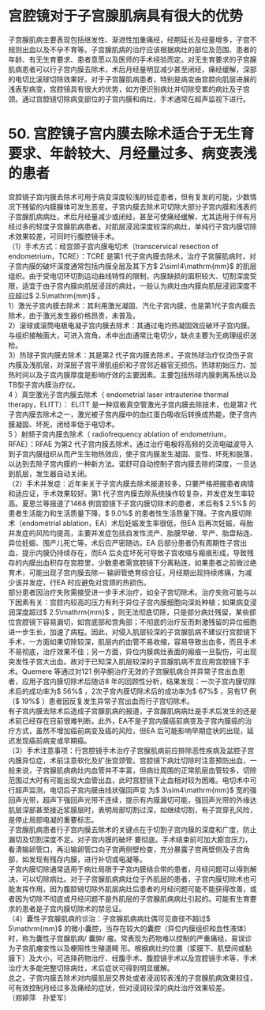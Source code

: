 # 宫腔镜对于子宫腺肌病具有很大的优势  
子宫腺肌病主要表现包括继发性、渐进性加重痛经，经期延长及经量增多，子宫不规则出血以及不孕不育等。子宫腺肌病的治疗应该根据病灶的部位及范围、患者的年龄、有无生育要求、患者意愿以及医师的手术经验而定。对无生育要求的子宫腺肌病患者可以行子宫内膜去除术，术后月经量明显减少甚至闭经，痛经缓解，深部的电切比滚球切除效果好。对于子宫腺肌病患者，特别是病变由宫腔向肌层进展的浅表型病变，宫腔镜具有很大的优势，如方便识别病灶并切除受累的病灶及子宫颈。通过宫腔镜切除病变部位的子宫内膜和病灶，手术通常在超声监视下进行。  
# 50. 宫腔镜子宫内膜去除术适合于无生育要求、年龄较大、月经量过多、病变表浅的患者  
宫腔镜子宫内膜去除术可用于病变深度较浅的轻症患者，但有复发的可能，少数情况下残留的内膜腺体可发生恶变。子宫内膜去除术可切除大部分子宫内膜和浅表的子宫腺肌病病灶，术后月经量减少或闭经，甚至可使痛经缓解，尤其适用于伴有月经过多的轻度子宫腺肌病患者。对肌层浸润深度较深的病灶，单纯行子宫内膜切除术效果较差，可同时行腹腔镜手术。  
（1）手术方式：经宫颈子宫内膜电切术（transcervical resection of endometrium，TCRE）：TCRE 是第1 代子宫内膜去除术，治疗子宫腺肌病时，对子宫内膜的破坏深度通常包括内膜全层及其下方$ 2\sim\!4\mathrm{mm}$     的肌层组织。由于受电切环切割运动曲线特性的限制，内膜缺损的面积较大、切割深度受限，适宜于由子宫内膜向肌层浸润的病灶，一般认为病灶由内膜向肌层浸润深度不应超过$ 2.5\mathrm{mm}$    。  
1）激光子宫内膜去除术：其利用激光凝固、汽化子宫内膜，也是第1代子宫内膜去除术，由于激光发生器价格昂贵，未普及。  
2）滚球或滚筒电极电凝子宫内膜去除术：其通过电灼热凝固效应破坏子宫内膜。与组织接触面大，可进入宫角，术中出血通常比电切少，缺点主要为无病理组织送检。  
3）热球子宫内膜去除术：其是第2 代子宫内膜去除术，子宫热球治疗仅烫伤子宫内膜及浅肌层，对深层子宫平滑肌组织和子宫邻近器官无损伤。热球初始压力、加热时间以及子宫内膜厚度是影响疗效的主要因素。主要包括热球内膜剥离系统以及TB型子宫内膜治疗仪。  
4 ）真空激光子宫内膜去除术（ endometrial laser intrauterine  thermal therapy，ELITT）： ELITT 是一种双极真空管激光子宫内膜去除技术，也是第2 代子宫内膜去除术之一，激光被子宫内膜中的血红蛋白吸收后转换成热能，使子宫内膜凝固、坏死，闭经率低于电切术。  
5 ）射频子宫内膜去除术（ radiofrequency ablation of  endometrium，RFAE）：RFAE 为第2 代子宫内膜去除术，通过治疗电极将高频的交流电磁波导入到子宫内膜组织从而产生生物热效应，使子宫内膜发生凝固、变性、坏死和脱落，以达到去除子宫内膜的一种新方法。诺舒可自动控制子宫内膜去除的深度，一旦达到肌层，发生器自动关闭。  
（2）手术并发症：近年来关于子宫内膜去除术报道较多，只要严格把握患者病情和适应证，手术效果较好。第1 代子宫内膜去除系统操作较复杂，并发症发生率较高。夏恩兰等报道了1468 例宫腔镜下子宫内膜切除术的患者，术后有$ 2.5\%$  的患者生活能力和生活质量下降，$ 9.0\%$  的患者性生活质量下降。子宫内膜切除术（endometrial ablation，EA）术后妊娠发生率很低，但EA 后再次妊娠，母胎并发症的风险均提高，主要并发症包括自发性流产、胎膜早破、早产、胎盘粘连、异位妊娠、围产儿死亡等，术后应严密随访。EA 后部分患者仍有周期性子宫出血，提示内膜仍持续存在，而EA 后炎症坏死可导致子宫收缩与瘢痕形成，导致残存的内膜出血积存在宫腔里，少数患者需宫腔镜下分离粘连，如果患者之前做过绝育术，可能出现子宫内膜去除— 输卵管绝育综合征，月经期出现持续疼痛，为减少该并发症，行EA 时应避免对宫颈的热损伤。  
部分患者因治疗失败需接受进一步手术治疗，如全子宫切除术。治疗失败可能与以下因素有关：宫腔内较高的压力有利于异位子宫内膜细胞向深处种植；如果病变浸润深度超过$ 2.5\mathrm{mm}$    ，则无法彻底切除，只是部分病灶残留，某些部位宫腔镜下容易漏切，如宫底部和宫角部；不彻底的治疗反而刺激残留的异位细胞 进一步生长，加速了病程。因此，对侵入肌层较深的子宫腺肌病不建议行宫腔镜下手术，一方面如果切除较深，肌层内的血管不易收缩，容易导致出血多，而且手术不易彻底，治疗效果不佳；另一方面，异位内膜病灶表面的瘢痕一旦裂伤，可出现突发性子宫大出血。故对于已知深入肌层较深的子宫腺肌病不宜应用宫腔镜下手术。Quemere 等通过对121 例孕酮治疗无效的子宫腺肌病合并异常子宫出血患者，应用子宫内膜切除术后随访8 年的回顾性分析，结果发现：一次子宫内膜切除术后的成功率为$ 56\%$ ，2次子宫内膜切除术后的成功率为$ 67\%$ ，另有17 例（$ 19\%$ ）患者因反复发生异常子宫出血而行子宫切除术。  
有子宫内膜去除术后造成子宫腺肌病的报道，子宫腺肌病病灶是手术后发生的还是术前已经存在目前很难判断。此外，EA不是子宫内膜癌前病变及子宫内膜癌的治疗方式，虽然不增加癌前病变及癌的风险，但EA 后可能影响早期症状的出现，延迟发现癌前病变或早期癌。  
（3）手术注意事项：行宫腔镜手术治疗子宫腺肌病前应排除恶性疾病及盆腔子宫内膜异位症，术前注意软化及扩张宫颈管。宫腔镜下病灶切除时注意预防出血，一般来说，子宫腺肌病病灶内血管并不丰富，但病灶周围的正常肌层血管较多，切除范围过大时有可能出现大血管出血，此时宫腔镜下止血相对较为困难。电切术中可行超声监测，电切后子宫内膜由线状强回声变 为$ 3\sim4\mathrm{mm}$     宽的强回声光带，超声下强回声光带不连续，提示有内膜漏切可能，强回声光带的外缘达肌层深部甚至接近浆膜层时，表明局部切割过深，如继续切割，有子宫穿孔风险，是停止局部电凝的重要标志。  
子宫腺肌病患者行子宫内膜去除术的关键点在于切割子宫内膜的深度和广度，防止漏切及切割深度不足。对子宫内膜的破坏 要彻底。手术结束前可加大膨宫压力，看清输卵管口，再沿输卵管口向子宫两侧壁检查，充分暴露子宫两壁侧及子宫角部，如发现有残存内膜，进行补切或电凝等。  
子宫内膜切除通常适用于病灶局限于子宫内膜结合带的患者，月经问题可以得到解决，可以切除病灶。对于子宫腺肌病病灶位于外肌层的患者，子宫内膜切除术也可能发挥作用，因为腹腔镜切除外肌层病灶后患者的月经问题可能不能获得改善，或者因为切除不彻底或月经问题不是外肌层的子宫腺肌病病灶引起的。可能有生育要求的患者是子宫内膜切除术的禁忌证。  
（4）囊性子宫腺肌病的诊治：子宫腺肌病病灶偶可见直径不超过$ 5\mathrm{mm}$     的微小囊腔，当存在较大的囊腔（异位内膜组织和血性液体）时，称为囊性子宫腺肌病/ 囊肿/ 瘤。常表现为药物难以控制的严重痛经，易误诊为子宫肌瘤变性以及梗阻性生殖道畸 形。根据病灶的位置（浆膜下、肌壁间或黏膜下）及大小，可选择药物治疗、经腹手术、腹腔镜手术以及宫腔镜手术等，手术治疗大多能完整切除病灶，术后症状可得到明显缓解。  
总之，子宫内膜去除术对内膜肌层交界处或者浸润较表浅的子宫腺肌病效果较佳，可有效控制月经过多及痛经的症状，但对浸润较深的病灶治疗效果较差。  
（郑婷萍　孙爱军）  
